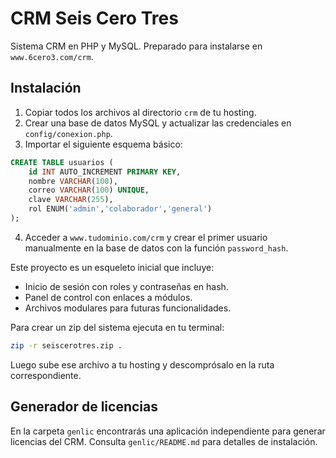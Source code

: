 # CRM Seis Cero Tres

Sistema CRM en PHP y MySQL. Preparado para instalarse en `www.6cero3.com/crm`.

## Instalación

1. Copiar todos los archivos al directorio `crm` de tu hosting.
2. Crear una base de datos MySQL y actualizar las credenciales en `config/conexion.php`.
3. Importar el siguiente esquema básico:

```sql
CREATE TABLE usuarios (
    id INT AUTO_INCREMENT PRIMARY KEY,
    nombre VARCHAR(100),
    correo VARCHAR(100) UNIQUE,
    clave VARCHAR(255),
    rol ENUM('admin','colaborador','general')
);
```

4. Acceder a `www.tudominio.com/crm` y crear el primer usuario manualmente en la base de datos con la función `password_hash`.

Este proyecto es un esqueleto inicial que incluye:

- Inicio de sesión con roles y contraseñas en hash.
- Panel de control con enlaces a módulos.
- Archivos modulares para futuras funcionalidades.

Para crear un zip del sistema ejecuta en tu terminal:

```bash
zip -r seiscerotres.zip .
```

Luego sube ese archivo a tu hosting y descomprósalo en la ruta correspondiente.

## Generador de licencias

En la carpeta `genlic` encontrarás una aplicación independiente para generar licencias del CRM. Consulta `genlic/README.md` para detalles de instalación.

